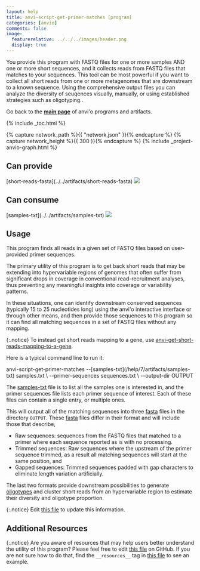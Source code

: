 ```yaml
---
layout: help
title: anvi-script-get-primer-matches [program]
categories: [anvio]
comments: false
image:
  featurerelative: ../../../images/header.png
  display: true
---
```


You provide this program with FASTQ files for one or more samples AND one or more short sequences, and it collects reads from FASTQ files that matches to your sequences. This tool can be most powerful if you want to collect all short reads from one or more metagenomes that are downstream to a known sequence. Using the comprehensive output files you can analyze the diversity of seuqences visually, manually, or using established strategies such as oligotyping..

Go back to the **[main page](../../)** of anvi'o programs and artifacts.


{% include _toc.html %}
<div id="svg" class="subnetwork"></div>
{% capture network_path %}{{ "network.json" }}{% endcapture %}
{% capture network_height %}{{ 300 }}{% endcapture %}
{% include _project-anvio-graph.html %}


## Can provide

<p style="text-align: left" markdown="1"><span class="artifact-p">[short-reads-fasta](../../artifacts/short-reads-fasta) <img src="../../images/icons/FASTA.png" class="artifact-icon-mini" /></span></p>

## Can consume

<p style="text-align: left" markdown="1"><span class="artifact-r">[samples-txt](../../artifacts/samples-txt) <img src="../../images/icons/TXT.png" class="artifact-icon-mini" /></span></p>

## Usage


This program finds all reads in a given set of FASTQ files based on user-provided primer sequences.

The primary utility of this program is to get back short reads that may be extending into hypervariable regions of genomes that often suffer from significant drops in coverage in conventional read-recruitment analyses, thus preventing any meaningful insights into coverage or variability patterns.

In these situations, one can identify downstream conserved sequences (typically 15 to 25 nucleotides long) using the anvi'o interactive interface or through other means, and then provide those sequences to this program so it can find all matching sequences in a set of FASTQ files without any mapping.

{:.notice}
To instead get short reads mapping to a gene, use <span class="artifact-n">[anvi-get-short-reads-mapping-to-a-gene](/help/7/programs/anvi-get-short-reads-mapping-to-a-gene)</span>.

Here is a typical command line to run it:

<div class="codeblock" markdown="1">
anvi&#45;script&#45;get&#45;primer&#45;matches &#45;&#45;<span class="artifact&#45;n">[samples&#45;txt](/help/7/artifacts/samples&#45;txt)</span> samples.txt  \
                               &#45;&#45;primer&#45;sequences sequences.txt \
                               &#45;&#45;output&#45;dir OUTPUT
</div>

The <span class="artifact-n">[samples-txt](/help/7/artifacts/samples-txt)</span> file is to list all the samples one is interested in, and the primer sequences file lists each primer sequence of interest. Each of these files can contain a single entry, or multiple ones.

This will output all of the matching sequences into three <span class="artifact-n">[fasta](/help/7/artifacts/fasta)</span> files in the directory `OUTPUT`. These <span class="artifact-n">[fasta](/help/7/artifacts/fasta)</span> files differ in their format and will include those that describe,

* Raw sequences: sequences from the FASTQ files that matched to a primer where each sequence reported as is with no processing.
* Trimmed sequences: Raw sequences where the upstream of the primer sequence trimmed, as a result all matching sequences will start at the same position, and
* Gapped sequences: Trimmed sequences padded with gap characters to eliminate length variation artificially.

The last two formats provide downstream possibilities to generate <span class="artifact-n">[oligotypes](/help/7/artifacts/oligotypes)</span> and cluster short reads from an hypervariable region to estimate their diversity and oligotype proportion. 


{:.notice}
Edit [this file](https://github.com/merenlab/anvio/tree/master/anvio/docs/programs/anvi-script-get-primer-matches.md) to update this information.


## Additional Resources



{:.notice}
Are you aware of resources that may help users better understand the utility of this program? Please feel free to edit [this file](https://github.com/merenlab/anvio/tree/master/bin/anvi-script-get-primer-matches) on GitHub. If you are not sure how to do that, find the `__resources__` tag in [this file](https://github.com/merenlab/anvio/blob/master/bin/anvi-interactive) to see an example.
